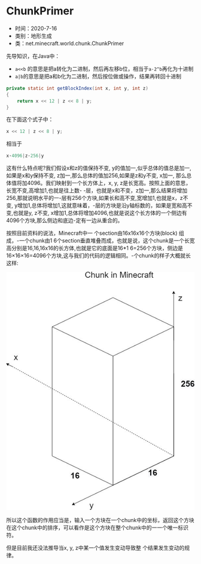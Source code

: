# ChunkPrimer

* 时间：2020-7-16
* 类别：地形生成
* 类：net.minecraft.world.chunk.ChunkPrimer

先导知识，在Java中：

* `a<<b` 的意思是把a转化为二进制，然后再左移b位，相当于`a·2^b`再化为十进制
* `a|b`的意思是把a和b化为二进制，然后按位做或操作，结果再转回十进制

```java
private static int getBlockIndex(int x, int y, int z)
{
    return x << 12 | z << 8 | y;
}
```

在下面这个式子中：

```java
x << 12 | z << 8 | y;
```

相当于

```java
x·4096|z·256|y
```

这有什么特点呢?我们假设x和z的值保持不变, y的值加一,似乎总体的值总是加一,如果是x和y保持不变, z加一,那么总体的值加256,如果是z和y不变, x加一, 那么总体值将加4096。我们映射到一个长方体上，x, y, z是长宽高。按照上面的意思，长宽不变,高增加1,也就是往上数- -层，也就是x和不变，z加一,那么结果将增加256,那就说明水平的一-层有256个方块,如果长和高不变,宽增加1,也就是x，z不变, y增加1,总体将增加1,这就意味着，-层的方块是沿y轴标数的，如果是宽和高不变,也就是y, z不变, x增加1,总体将增加4096,也就是说这个长方体的一个侧边有4096个方块,那么侧边和底边-定有一边从重合的。

按照目前资料的说法，Minecraft中一 个section由16x16x16个方块\(block\) 组成，-一个chunk由1 6个section垂直堆叠而成，也就是说，这个chunk是一个长宽高分别是16,16,16x16的长方体,也就是它的底面是16\*1 6=256个方块，侧边是16×16×16=4096个方块,这与我们的代码的逻辑相同。-个chunk的样子大概就长这样:

![chunk](../.gitbook/assets/chunkprimer-chunk.jpg)

所以这个函数的作用应当是，输入一个方块在一个chunk中的坐标，返回这个方块在这个chunk中的排序，可以看作是这个方块在整个chunk中的一一个唯一标识符。

但是目前我还没法推导当x, y, z中某一个值发生变动导致整 个结果发生变动的规律。

